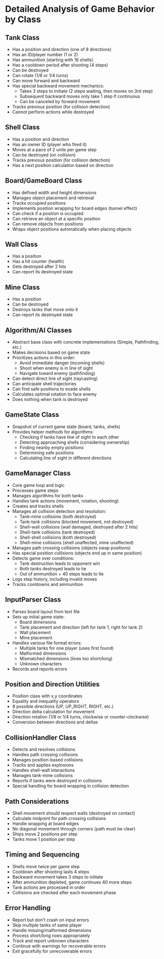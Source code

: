 # Detailed Analysis of Game Behavior by Class

## Tank Class

- Has a position and direction (one of 8 directions)
- Has an ID/player number (1 or 2)
- Has ammunition (starting with 16 shells)
- Has a cooldown period after shooting (4 steps)
- Can be destroyed
- Can rotate (1/8 or 1/4 turns)
- Can move forward and backward
- Has special backward movement mechanics:
  - Takes 3 steps to initiate (2 steps waiting, then moves on 3rd step)
  - Subsequent backward moves only take 1 step if continuous
  - Can be canceled by forward movement
- Tracks previous position (for collision detection)
- Cannot perform actions while destroyed

## Shell Class

- Has a position and direction
- Has an owner ID (player who fired it)
- Moves at a pace of 2 units per game step
- Can be destroyed (on collision)
- Tracks previous position (for collision detection)
- Has a next position calculation based on direction

## Board/GameBoard Class

- Has defined width and height dimensions
- Manages object placement and retrieval
- Tracks occupied positions
- Implements position wrapping for board edges (tunnel effect)
- Can check if a position is occupied
- Can retrieve an object at a specific position
- Can remove objects from positions
- Wraps object positions automatically when placing objects

## Wall Class

- Has a position
- Has a hit counter (health)
- Gets destroyed after 2 hits
- Can report its destroyed state

## Mine Class

- Has a position
- Can be destroyed
- Destroys tanks that move onto it
- Can report its destroyed state

## Algorithm/AI Classes

- Abstract base class with concrete implementations (Simple, Pathfinding, etc.)
- Makes decisions based on game state
- Prioritizes actions in this order:
  - Avoid immediate danger (incoming shells)
  - Shoot when enemy is in line of sight
  - Navigate toward enemy (pathfinding)
- Can detect direct line of sight (raycasting)
- Can anticipate shell trajectories
- Can find safe positions to evade shells
- Calculates optimal rotation to face enemy
- Does nothing when tank is destroyed

## GameState Class

- Snapshot of current game state (board, tanks, shells)
- Provides helper methods for algorithms:
  - Checking if tanks have line of sight to each other
  - Detecting approaching shells (considering ownership)
  - Finding nearby empty positions
  - Determining safe positions
  - Calculating line of sight in different directions

## GameManager Class

- Core game loop and logic
- Processes game steps
- Manages algorithms for both tanks
- Handles tank actions (movement, rotation, shooting)
- Creates and tracks shells
- Manages all collision detection and resolution:
  - Tank-mine collisions (both destroyed)
  - Tank-tank collisions (blocked movement, not destroyed)
  - Shell-wall collisions (wall damaged, destroyed after 2 hits)
  - Shell-tank collisions (tank destroyed)
  - Shell-shell collisions (both destroyed)
  - Shell-mine collisions (shell unaffected, mine unaffected)
- Manages path crossing collisions (objects swap positions)
- Has special position collisions (objects end up in same position)
- Detects game over conditions:
  - Tank destruction leads to opponent win
  - Both tanks destroyed leads to tie
  - Out of ammunition + 40 steps leads to tie
- Logs step history, including invalid moves
- Tracks cooldowns and ammunition

## InputParser Class

- Parses board layout from text file
- Sets up initial game state:
  - Board dimensions
  - Tank placement and direction (left for tank 1, right for tank 2)
  - Wall placement
  - Mine placement
- Handles various file format errors:
  - Multiple tanks for one player (uses first found)
  - Malformed dimensions
  - Mismatched dimensions (lines too short/long)
  - Unknown characters
- Records and reports errors

## Position and Direction Utilities

- Position class with x,y coordinates
- Equality and inequality operators
- 8 possible directions (UP, UP_RIGHT, RIGHT, etc.)
- Direction delta calculation for movement
- Direction rotation (1/8 or 1/4 turns, clockwise or counter-clockwise)
- Conversion between directions and deltas

## CollisionHandler Class

- Detects and resolves collisions
- Handles path crossing collisions
- Manages position-based collisions
- Tracks and applies explosions
- Handles shell-wall interactions
- Manages tank-mine collisions
- Reports if tanks were destroyed in collisions
- Special handling for board wrapping in collision detection

## Path Considerations

- Shell movement should respect walls (destroyed on contact)
- Calculate midpoint for path crossing collisions
- Handle wrapping at board edges
- No diagonal movement through corners (path must be clear)
- Ships move 2 positions per step
- Tanks move 1 position per step

## Timing and Sequencing

- Shells move twice per game step
- Cooldown after shooting lasts 4 steps
- Backward movement takes 3 steps to initiate
- After ammunition depleted, game continues 40 more steps
- Tank actions are processed in order
- Collisions are checked after each movement phase

## Error Handling

- Report but don't crash on input errors
- Skip multiple tanks of same player
- Handle missing/malformed dimensions
- Process short/long rows appropriately
- Track and report unknown characters
- Continue with warnings for recoverable errors
- Exit gracefully for unrecoverable errors